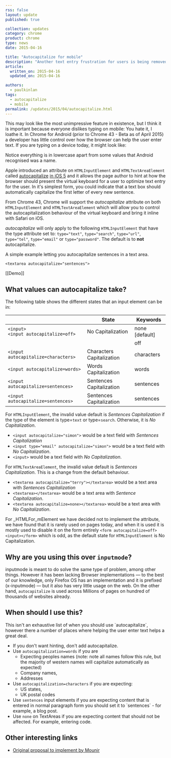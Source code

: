 ```yaml
---
rss: false
layout: update
published: true

collection: updates
category: chrome
product: chrome
type: news
date: 2015-04-16

title: "Autocapitalize for mobile"
description: "Another text entry frustration for users is being removed."
article:
  written_on: 2015-04-16
  updated_on: 2015-04-16

authors:
  - paulkinlan
tags:
  - autocapitalize
  - mobile
permalink: /updates/2015/04/autocapitalize.html
---
```


This may look like the most unimpressive feature in existence, but I think it is important because everyone dislikes typing on mobile: You hate it, I loathe it. In Chrome for Android (prior to Chrome 43 -  Beta as of April 2015) a developer has little control over how the browser can  help the user enter text. If you are typing on a device today, it might look  like:


Notice everything is in lowercase apart from some values that Android recognised was a name.

Apple introduced an attribute on `HTMLInputElement` and 
`HTMLTextAreaElement` called [autocapitalize](https://developer.apple.com/library/safari/documentation/AppleApplications/Reference/SafariHTMLRef/Articles/Attributes.html#//apple_ref/doc/uid/TP40008058-autocapitalize) [in iOS 5](https://developer.apple.com/library/safari/documentation/AppleApplications/Reference/SafariHTMLRef/Articles/Attributes.html#//apple_ref/doc/uid/TP40008058-autocapitalize) 
and it allows the page author to hint at how the browser should present the 
virtual keyboard for a user to optimize text entry for the user.  In it's 
simplest form, you could indicate that a text box should automatically 
capitalize the first letter of every new sentence.

From Chrome 43, Chrome will support the _autocapitalize_ attribute on both 
`HTMLInputElement` and `HTMLTextAreaElement` which will allow you to control 
the autocapitalization behaviour of the virtual keyboard and bring it inline 
with Safari on iOS.

_autocapitalize_ will only apply to the following `HTMLInputElement` that have 
the type attribute set to: `type="text"`, `type="search"`, `type="url"`, `type="tel"`, 
`type="email"` or `type="password"`. The default is to **not** autocapitalize. 

A simple example letting you autocapitalize sentences in a text area.

`<textarea autocapitalize="sentences">`

[[Demo]]

## What values can autocapitalize take?

The following table shows the different states that an input element can be in:

<!-- TODO: Fix formatting of cells -->
<table>
<thead>
<tr>
<th></th>
<th>State</th>
<th>Keywords</th>
</tr>
</thead>
<tbody>
<tr>
<td><code>&lt;input&gt;</code><br>
<code>&lt;input autocapitalize=off&gt;</code>
</td>
<td>No Capitalization</td>
<td>none [default]</td>
</tr>
<tr>
<td></td>
<td></td>
<td>off</td>
</tr>
<tr>
<td><code>&lt;input autocapitalize=characters&gt;</code></td>
<td>Characters Capitalization</td>
<td>characters</td>
</tr>
<tr>
<td><code>&lt;input autocapitalize=words&gt;</code></td>
<td>Words Capitalization</td>
<td>words</td>
</tr>
<tr>
<td><code>&lt;input autocapitalize=sentences&gt;</code></td>
<td>Sentences Capitalization</td>
<td>sentences</td>
</tr>
<tr>
<td><code>&lt;input autocapitalize=sentences&gt;</code></td>
<td>Sentences Capitalization</td>
<td>sentences</td>
</tr>
</tbody>
</table>


For `HTMLInputElement`, the invalid value default is _Sentences Capitalization_ if the type of the element is type=`text` or type=`search`. Otherwise, it is _No Capitalization_.

*  `<input autocapitalize="simon">` would be a text field with _Sentences Capitalization_  
*  `<input type="email" autocapitalize="simon">` would be a text field with _No Capitalization_.  
*  `<input>` would be a text field with _No Capitalization_.

For `HTMLTextAreaElement`, the invalid value default is _Sentences 
Capitalization_. This is a change from the default behaviour.

*  `<textarea autocapitalize="terry"></textarea>` would be a text area with _Sentences Capitalization_  
*  `<textarea></textarea>` would be a text area with _Sentence Capitalization_.
*  `<textarea autocapitalize=none></textarea>` would be a text area with _No Capitalization_.

For _HTMLFor_mElement we have decided not to implement the attribute, we have 
found that it is rarely used on pages today, and when it is used it is mostly 
used to disable it on the form entirely `<form autocapitalize=off><input></form>`  which is odd, as the default state for `HTMLInputElement` is No Capitalization.

## Why are you using this over `inputmode`?

inputmode is meant to do solve the same type of problem, among other things. 
However it has been lacking Browser implementations &mdash; to the best of our 
knowledge, only Firefox OS has an implementation and it is prefixed 
(x-inputmode) &mdash; but it also has very little usage on the web. On the other hand, 
`autocapitalize` is used across Millions of pages on hundred of thousands of 
websites already.

## When should I use this?

This isn't an exhaustive list of when you should use \`autocapitalize\`, however 
there a number of places where helping the user enter text helps a great deal.

* If you don't want hinting, don't add autocapitalize.
* Use `autocapitalization=words` if you are 
    * Expecting peoples names (note: note all names follow this rule, but the 
      majority of western names will capitalize automatically as expected)
    * Company names,
    * Addresses
* Use `autocapitalization=characters` if you are expecting:
    * US states,
    * UK postal codes
* Use `sentences` input elements if you are expecting content 
  that is entered in normal paragraph form you should set it to \`sentences\` - for example, a blog post.
* Use `none` on TextAreas if you are expecting content that should not be affected.  For example, entering code. 

## Other interesting links

* [Original proposal to implement by Mounir](https://github.com/mounirlamouri/html-autocapitalize/blob/master/proposal.md)